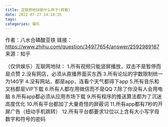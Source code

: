 ```yaml
---
title: 互联网地狱是什么样子(转载)
date: 2022-07-27 14:10:35
tags: 
categories: 娱乐
---
```

<font size=3>

作者：八水合磷酸亚铁
链接：https://www.zhihu.com/question/34977654/answer/2592989187
来源：知乎

（仅供娱乐）互联网地狱：
1.所有视频只能竖屏播放，双击不是暂停而是点赞
2.没有网店，必须从直播界面买东西
3.所有论坛的字数限制统一为140字
4.没有网站，都是app，连看个天气都得下app
5.所有音乐和文档都是VIP下载
6.所有人都在用微信而不是QQ
7.除了你没有人会用电脑
8.所有app都必须从应用市场下载
9.所有程序的推送算法都为了沉迷高度优化
10.所有平台都加了大量奇怪的屏蔽词
11.所有app都有7秒的开屏广告（扭动手机跳转）
12.所有平台都要求12位以上含有大小写字母数字和符号的密码


</font>